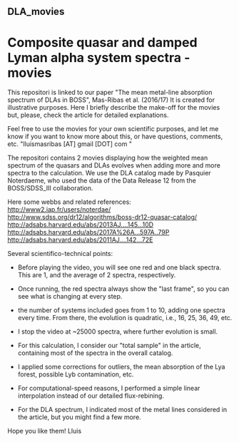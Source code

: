 ## DLA_movies
# Composite quasar and damped Lyman alpha system spectra - movies

  This repositori is linked to our paper "The mean metal-line absorption spectrum of DLAs in BOSS", Mas-Ribas et al. (2016/17)
It is created for illustrative purposes. Here I briefly describe the make-off for the movies but, please, 
check the article for detailed explanations.

  Feel free to use the movies for your own scientific purposes, and let me know if you want to know more about this, or 
have questions, comments, etc. "lluismasribas [AT] gmail [DOT] com "


  The repositori contains 2 movies displaying how the weighted mean spectrum of the quasars and DLAs evolves when 
adding more and more spectra to the calculation. We use the DLA catalog made by Pasquier Noterdaeme, who used the 
data of the Data Release 12 from the BOSS/SDSS_III collaboration.

Here some webbs and related references:
http://www2.iap.fr/users/noterdae/
http://www.sdss.org/dr12/algorithms/boss-dr12-quasar-catalog/
http://adsabs.harvard.edu/abs/2013AJ....145...10D
http://adsabs.harvard.edu/abs/2017A%26A...597A..79P
http://adsabs.harvard.edu/abs/2011AJ....142...72E


  Several scientifico-technical points:
* Before playing the video, you will see one red and one black spectra. This are 1, and the average of 2 spectra, respectively.
* Once running, the red spectra always show the "last frame", so you can see what is changing at every step.
* the number of systems included goes from 1 to 10, adding one spectra every time. From there, the evolution is quadratic, i.e., 
  16, 25, 36, 49, etc.
* I stop the video at ~25000 spectra, where further evolution is small.

* For this calculation, I consider our "total sample" in the article, containing most of the spectra in the overall catalog. 
* I applied some corrections for outliers, the mean absorption of the Lya forest, possible Lyb contamination, etc. 
* For computational-speed reasons, I performed a simple linear interpolation instead of our detailed flux-rebining. 
* For the DLA spectrum, I indicated most of the metal lines considered in the article, but you might find a few more.

Hope you like them!
Lluis
